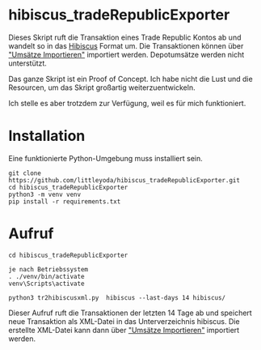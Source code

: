 # hibiscus_tradeRepublicExporter

Dieses Skript ruft die Transaktion eines Trade Republic Kontos ab und wandelt so in das [Hibiscus](https://www.willuhn.de/products/hibiscus/) Format um. Die Transaktionen können über ["Umsätze Importieren"](https://www.willuhn.de/wiki/doku.php?id=handbuch:umsaetze) importiert werden.
Depotumsätze werden nicht unterstützt.

Das ganze Skript ist ein Proof of Concept. Ich habe nicht die Lust und die Resourcen, um das Skript großartig weiterzuentwickeln.

Ich stelle es aber trotzdem zur Verfügung, weil es für mich funktioniert.

# Installation
Eine funktionierte Python-Umgebung muss installiert sein.

```
git clone https://github.com/littleyoda/hibiscus_tradeRepublicExporter.git
cd hibiscus_tradeRepublicExporter
python3 -m venv venv
pip install -r requirements.txt
```

# Aufruf
```
cd hibiscus_tradeRepublicExporter

je nach Betriebssystem
. ./venv/bin/activate
venv\Scripts\activate

python3 tr2hibiscusxml.py  hibiscus --last-days 14 hibiscus/
```
Dieser Aufruf ruft die Transaktionen der letzten 14 Tage ab und speichert neue Transaktion als XML-Datei in das Unterverzeichnis hibiscus. Die erstellte XML-Datei kann dann über ["Umsätze Importieren"](https://www.willuhn.de/wiki/doku.php?id=handbuch:umsaetze) importiert werden.

